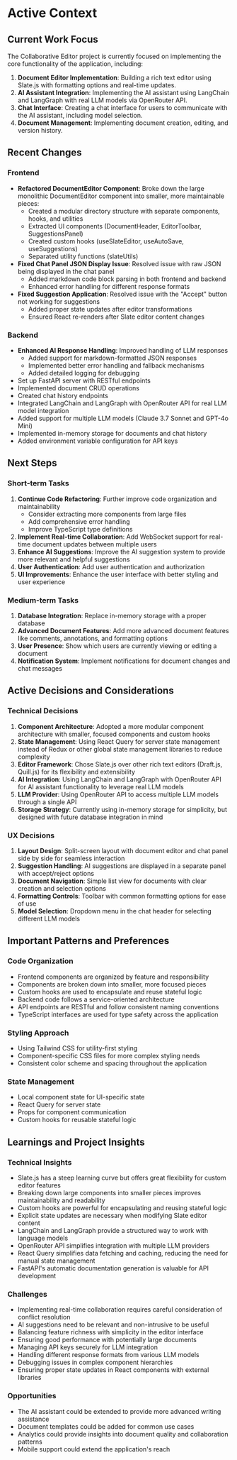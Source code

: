 # Active Context

## Current Work Focus

The Collaborative Editor project is currently focused on implementing the core functionality of the application, including:

1. **Document Editor Implementation**: Building a rich text editor using Slate.js with formatting options and real-time updates.
2. **AI Assistant Integration**: Implementing the AI assistant using LangChain and LangGraph with real LLM models via OpenRouter API.
3. **Chat Interface**: Creating a chat interface for users to communicate with the AI assistant, including model selection.
4. **Document Management**: Implementing document creation, editing, and version history.

## Recent Changes

### Frontend
- **Refactored DocumentEditor Component**: Broke down the large monolithic DocumentEditor component into smaller, more maintainable pieces:
  - Created a modular directory structure with separate components, hooks, and utilities
  - Extracted UI components (DocumentHeader, EditorToolbar, SuggestionsPanel)
  - Created custom hooks (useSlateEditor, useAutoSave, useSuggestions)
  - Separated utility functions (slateUtils)
- **Fixed Chat Panel JSON Display Issue**: Resolved issue with raw JSON being displayed in the chat panel
  - Added markdown code block parsing in both frontend and backend
  - Enhanced error handling for different response formats
- **Fixed Suggestion Application**: Resolved issue with the "Accept" button not working for suggestions
  - Added proper state updates after editor transformations
  - Ensured React re-renders after Slate editor content changes

### Backend
- **Enhanced AI Response Handling**: Improved handling of LLM responses
  - Added support for markdown-formatted JSON responses
  - Implemented better error handling and fallback mechanisms
  - Added detailed logging for debugging
- Set up FastAPI server with RESTful endpoints
- Implemented document CRUD operations
- Created chat history endpoints
- Integrated LangChain and LangGraph with OpenRouter API for real LLM model integration
- Added support for multiple LLM models (Claude 3.7 Sonnet and GPT-4o Mini)
- Implemented in-memory storage for documents and chat history
- Added environment variable configuration for API keys

## Next Steps

### Short-term Tasks
1. **Continue Code Refactoring**: Further improve code organization and maintainability
   - Consider extracting more components from large files
   - Add comprehensive error handling
   - Improve TypeScript type definitions
2. **Implement Real-time Collaboration**: Add WebSocket support for real-time document updates between multiple users
3. **Enhance AI Suggestions**: Improve the AI suggestion system to provide more relevant and helpful suggestions
4. **User Authentication**: Add user authentication and authorization
5. **UI Improvements**: Enhance the user interface with better styling and user experience

### Medium-term Tasks
1. **Database Integration**: Replace in-memory storage with a proper database
2. **Advanced Document Features**: Add more advanced document features like comments, annotations, and formatting options
3. **User Presence**: Show which users are currently viewing or editing a document
4. **Notification System**: Implement notifications for document changes and chat messages

## Active Decisions and Considerations

### Technical Decisions
1. **Component Architecture**: Adopted a more modular component architecture with smaller, focused components and custom hooks
2. **State Management**: Using React Query for server state management instead of Redux or other global state management libraries to reduce complexity
3. **Editor Framework**: Chose Slate.js over other rich text editors (Draft.js, Quill.js) for its flexibility and extensibility
4. **AI Integration**: Using LangChain and LangGraph with OpenRouter API for AI assistant functionality to leverage real LLM models
5. **LLM Provider**: Using OpenRouter API to access multiple LLM models through a single API
6. **Storage Strategy**: Currently using in-memory storage for simplicity, but designed with future database integration in mind

### UX Decisions
1. **Layout Design**: Split-screen layout with document editor and chat panel side by side for seamless interaction
2. **Suggestion Handling**: AI suggestions are displayed in a separate panel with accept/reject options
3. **Document Navigation**: Simple list view for documents with clear creation and selection options
4. **Formatting Controls**: Toolbar with common formatting options for ease of use
5. **Model Selection**: Dropdown menu in the chat header for selecting different LLM models

## Important Patterns and Preferences

### Code Organization
- Frontend components are organized by feature and responsibility
- Components are broken down into smaller, more focused pieces
- Custom hooks are used to encapsulate and reuse stateful logic
- Backend code follows a service-oriented architecture
- API endpoints are RESTful and follow consistent naming conventions
- TypeScript interfaces are used for type safety across the application

### Styling Approach
- Using Tailwind CSS for utility-first styling
- Component-specific CSS files for more complex styling needs
- Consistent color scheme and spacing throughout the application

### State Management
- Local component state for UI-specific state
- React Query for server state
- Props for component communication
- Custom hooks for reusable stateful logic

## Learnings and Project Insights

### Technical Insights
- Slate.js has a steep learning curve but offers great flexibility for custom editor features
- Breaking down large components into smaller pieces improves maintainability and readability
- Custom hooks are powerful for encapsulating and reusing stateful logic
- Explicit state updates are necessary when modifying Slate editor content
- LangChain and LangGraph provide a structured way to work with language models
- OpenRouter API simplifies integration with multiple LLM providers
- React Query simplifies data fetching and caching, reducing the need for manual state management
- FastAPI's automatic documentation generation is valuable for API development

### Challenges
- Implementing real-time collaboration requires careful consideration of conflict resolution
- AI suggestions need to be relevant and non-intrusive to be useful
- Balancing feature richness with simplicity in the editor interface
- Ensuring good performance with potentially large documents
- Managing API keys securely for LLM integration
- Handling different response formats from various LLM models
- Debugging issues in complex component hierarchies
- Ensuring proper state updates in React components with external libraries

### Opportunities
- The AI assistant could be extended to provide more advanced writing assistance
- Document templates could be added for common use cases
- Analytics could provide insights into document quality and collaboration patterns
- Mobile support could extend the application's reach
